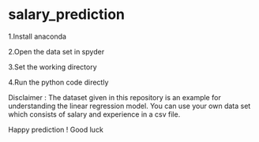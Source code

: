 # salary_prediction

1.Install anaconda

2.Open the data set in spyder 

3.Set the working directory 

4.Run the python code directly 

Disclaimer : The dataset given in this repository is an example for understanding the linear regression model. You can use your own data set which consists of salary and experience in a csv file. 

Happy prediction ! Good luck
